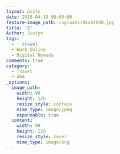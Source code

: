 ```yaml
---
layout: posts
date: 2018-04-18 00:00:00
feature-image_path: /uploads/dsc07640.jpg
title: '8'
Author: Justyn
tags:
  - '-travel'
  - Work Online
  - Digital Nomads
comments: true
category:
  - Travel
  - USA
_options:
  image_path:
    width: 90
    height: 120
    resize_style: contain
    mime_type: image/jpeg
    expandable: true
  content:
    width: 90
    height: 120
    resize_style: cover
    mime_type: image/png
---
```

